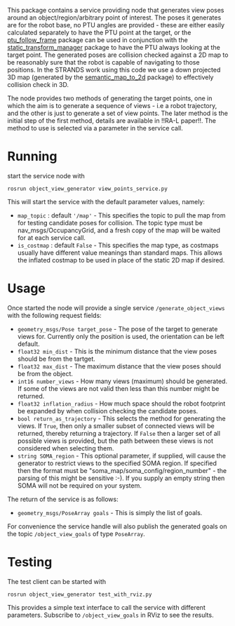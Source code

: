 
This package contains a service providing node that generates view poses around an object/region/arbitrary point of interest. 
The poses it generates are for the robot base, no PTU angles are provided - these are either easily calculated 
separately to have the PTU point at the target, or the 
[ptu_follow_frame](https://github.com/strands-project/scitos_apps/tree/indigo-devel/ptu_follow_frame)
package can be used in conjunction with the
[static_transform_manager](https://github.com/strands-project/strands_apps/tree/indigo-devel/static_transform_manager)
package to have the PTU always looking at the target point. The generated poses are collision checked against a 2D map 
to be reasonably sure that the robot is capable of navigating to those positions. In the STRANDS work using this code
we use a down projected 3D map (generated by the 
[semantic_map_to_2d](https://github.com/strands-project/strands_3d_mapping/tree/hydro-devel/semantic_map_to_2d)
package) to effectively collision check in 3D.

The node provides two methods of generating the target points, one in which the aim is to generate a sequence of 
views - i.e a robot trajectory, and the other is just to generate a set of view points. The later method is the initial step of
the first method, details are available in !!RA-L paper!!. The method to use is selected via a parameter in the service call.

# Running
start the service node with

`rosrun object_view_generator view_points_service.py` 

This will start the service with the default parameter values, namely:

- `map_topic` : default `'/map'`  - This specifies the topic to pull the map from for testing candidate poses for collision. The topic type must be nav_msgs/OccupancyGrid, and a fresh copy of the map will be waited for at each service call.
- `is_costmap` : default `False`  - This specifies the map type, as costmaps usually have different value meanings than standard maps. This allows the inflated costmap to be used in place of the static 2D map if desired.

# Usage

Once started the node will provide a single service `/generate_object_views` with the following request fields:

- `geometry_msgs/Pose target_pose` - The pose of the target to generate views for. Currently only the position is used, the orientation can be left default.
- `float32 min_dist`  - This is the minimum distance that the view poses should be from the tartget.
- `float32 max_dist` - The maximum distance that the view poses should be from the object.
- `int16 number_views` - How many views (maximum) should be generated. If some of the views are not valid then less than this number might be returned.
- `float32 inflation_radius` - How much space should the robot footprint be expanded by when collision checking the candidate poses.
- `bool return_as_trajectory` - This selects the method for generating the views. If `True`, then only a smaller subset of connected views will be returned, thereby returning a trajectory. If `False` then a larger set of all possible views is provided, but the path between these views is not considered when selecting them.
- `string SOMA_region` - This optional parameter, if supplied, will cause the generator to restrict views to the specified SOMA region. If specified then the format must be "soma_map/soma_config/region_number" - the parsing of this might be sensitive :-). If you supply an empty string then SOMA will not be required on your system.

The return of the service is as follows:

- `geometry_msgs/PoseArray goals` - This is simply the list of goals.

For convenience the service handle will also publish the generated goals on the topic `/object_view_goals` of type `PoseArray`.

# Testing

The test client can be started with 

`rosrun object_view_generator test_with_rviz.py`

This provides a simple text interface to call the service with different parameters. Subscribe to `/object_view_goals` in RViz to see the results.
